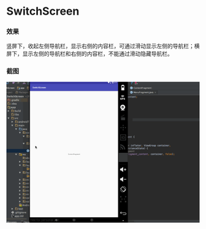 # SwitchScreen
### 效果
竖屏下，收起左侧导航栏，显示右侧的内容栏，可通过滑动显示左侧的导航栏；横屏下，显示左侧的导航栏和右侧的内容栏，不能通过滑动隐藏导航栏。
### 截图
![Image](https://github.com/Developmc/SwitchScreen/blob/master/app/src/main/res/drawable/gif.gif) 
